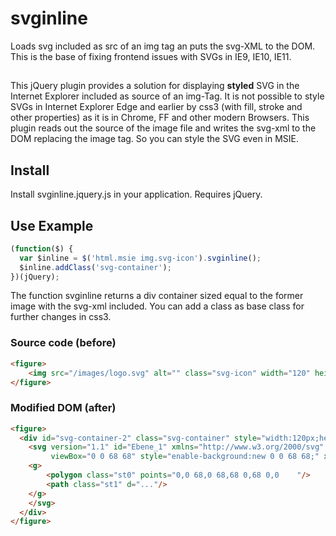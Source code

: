 # svginline
Loads svg included as src of an img tag an puts the svg-XML to the DOM. This is the base of fixing frontend issues with SVGs in IE9, IE10, IE11.

##
This jQuery plugin provides a solution for displaying **styled** SVG in the Internet Explorer included as source of an img-Tag.
It is not possible to style SVGs in Internet Explorer Edge and earlier by css3 (with fill, stroke and other properties) as it is in Chrome, FF and other modern Browsers.
This plugin reads out the source of the image file and writes the svg-xml to the DOM replacing the image tag. So you can style the SVG even in MSIE.

## Install
Install svginline.jquery.js in your application. 
Requires jQuery.
 
## Use Example

```javascript
(function($) {
  var $inline = $('html.msie img.svg-icon').svginline();
  $inline.addClass('svg-container');
})(jQuery);
```

The function svginline returns a div container sized equal to the former image with the svg-xml included. 
You can add a class as base class for further changes in css3.

### Source code (before)

```html
<figure>
    <img src="/images/logo.svg" alt="" class="svg-icon" width="120" height="80"/>
</figure>
```


### Modified DOM (after)

```html
<figure>
  <div id="svg-container-2" class="svg-container" style="width:120px;height:80px;">
    <svg version="1.1" id="Ebene_1" xmlns="http://www.w3.org/2000/svg" xmlns:xlink="http://www.w3.org/1999/xlink" x="0px" y="0px"
    	 viewBox="0 0 68 68" style="enable-background:new 0 0 68 68;" xml:space="preserve">
    <g>
    	<polygon class="st0" points="0,0 68,0 68,68 0,68 0,0 	"/>
    	<path class="st1" d="..."/>
    </g>
    </svg>
  </div>
</figure>
```

